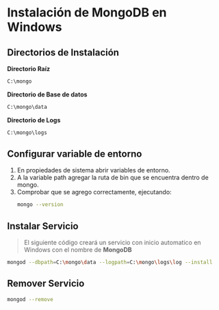 # Instalación de MongoDB en Windows

## Directorios de Instalación

**Directorio Raíz**
```bash
C:\mongo
```

**Directorio de Base de datos**
```bash
C:\mongo\data
```

**Directorio de Logs**
```bash
C:\mongo\logs
```

## Configurar variable de entorno
1. En propiedades de sistema abrir variables de entorno.
2. A la variable path agregar la ruta de bin que se encuentra dentro de mongo.
3. Comprobar que se agrego correctamente, ejecutando:
    ```bash
    mongo --version
    ```

## Instalar Servicio
>El siguiente código creará un servicio con inicio automatico en Windows con el nombre de **MongoDB**
```bash
mongod --dbpath=C:\mongo\data --logpath=C:\mongo\logs\log --install
```

## Remover Servicio
```bash
mongod --remove
```
